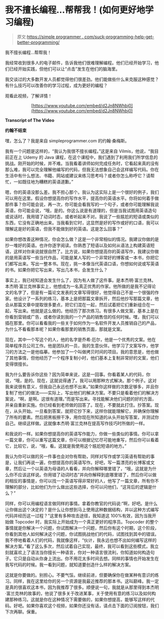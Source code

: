 # 我不擅长编程…帮帮我！(如何更好地学习编程)

> 原文:[https://simple programmer . com/suck-programming-help-get-better-programming/](https://simpleprogrammer.com/suck-programming-help-get-better-programming/)

我不擅长编程…帮帮我！

我经常收到很多人的电子邮件，告诉我他们很难理解编程。他们已经开始学习，他们已经开始实践，但他们可以让“点击”发生在他们的脑海里。

我交谈过的大多数开发人员都觉得他们很差劲。他们能做些什么来克服这种感觉？有什么技巧可以改善你的学习过程，成为更好的编程？

观看此视频，了解详情！

<center>

[https://www.youtube.com/embed/d2Jn8NWhbj0](https://www.youtube.com/embed/d2Jn8NWhbj0)

</center>

**Transcript of The Video**

**约翰不结束**

嘿，怎么了？我是来自 simpleprogrammer.com 的约翰·桑梅斯。

我有一个问题是这样的，“我认为我很不擅长编程。”这是来自 Vilmis，他说，“我目前正在上 Udemy 的 Java 课程，在这个课程中，我们遇到了利用我们所学信息的挑战。刚开始的时候，并不难。当我看着讲师如何完成任务时，它看起来真的没有那么难，我可以完全理解他编写的代码，但我无法想象自己会这样编写代码。你在生活中有什么想法、书籍、网站或建议来练习思考吗？或者你怎么称呼它？请帮忙，一如既往地为糟糕的英语道歉。”

嗯，你的英语没那么差。我不担心那个。我认为这实际上是一个很好的例子，我们可以用在这里。假设你想提高你的写作水平，提高你的英语水平。你将如何着手做那件事？你可能会说，再一次，你可能会看我写的一个句子，或者你可能理解我说英语，你可能会说，“哦，是的。你这么说是有道理的，但是当我试图用英语造句或说话时，我用错了动词时态，或者听起来不对。我说了一些尴尬的短语或类似的东西，它没有正确地出来。当我看到它时，这显然是好的写作或好的口语，我可以理解这是好的英语，但我不能做到好的英语。这是怎么回事？”

如果你想改善这种情况，你会怎么做？这是一个非常相似的情况。我建议你做的是抄一堆好的英语。也许你逐字阅读。你熟悉了短语以及如何从语法上构建英语短语，这样对你来说就很自然了。比方说，如果你想提高你的英语写作，我建议你做的是用英语写一些当代作品，可能是某人写的一个非常好的博客或一本书，你把它们都写出来。写出一整本书。现在，挑一本像当代英语口语，你想如何说或写英语的书。如果你把它写出来，写出几本书，会发生什么？

事实上，我已经知道会发生什么了，因为有人做了这件事。是本杰明·富兰克林。本杰明·富兰克林事实上，他想成为一名真正优秀的作家。他所做的是我不记得论文的名字了，但是有一篇论文发表的文章写得很好，他觉得自己不是一个很强的作家。他设计了一系列的练习，基本上是把那篇文章拆开，然后他抄写那篇文章，他会从那篇文章中提取很多要点，把它们混在一起，然后试着把它们重新组合在一起，写出来。他就是这么做的。他经历了那次练习。有很多人做文案，基本上是在你看到营销或广告，或者你读到我的一个产品的销售信的任何时候。嘿，我们可以插在那里。你可以看看我的一些关于如何作为一名软件开发人员推销自己的产品，为什么不看看那本呢？如果你看那里的销售页面，那就是文案。

现在，其中一个写这个的人，他的名字是乔希·厄尔，他是一个优秀的文案。他在简单程序员公司工作。他是团队的一员，我的生意伙伴。他学习了文案写作，他学习的方法之一是他临摹。他参加了一个叫做拷贝时间的项目。我的意思是，他也做了其他事情，但他经历了一个程序复制小时，他们基本上复制非常好的文案，他们变得很擅长。

我为什么要告诉你这些？因为简单来说，这是一回事。你看着某人的代码，你说，“哦，是的。现在，这就说得通了。我可以用那种方式解决。那个例子。这对我来说很有意义，但我自己永远也想不出来。”如果你这样做的次数足够多，并且你复制了他们的做法——实际上，写出他们的解决方案。不要只是看着他们的解决方案说，“啊，是啊。这很有道理。”而是写出来。寻找能解决他们问题的好的方面，并亲自重新实施。你已经看到老师做的回答了。现在，不要就此打住。抄答案。现在，从头开始。一旦看到答案，就把它抄下来，这样你就能理解它，并确保你理解了所有的要素。然后把黑板擦干净，用你现在所知道的从头开始写答案，并测试你自己。继续这样做。这就像本杰明·富兰克林在提高写作技巧时所做的一样。

和我说的一样。如果你想提高你的英语写作能力，你做一些类似的事情。你可以拿一篇文章，你可以重写这篇文章，你可以根据记忆尽可能地重写，然后你可以看着它，比较它，说，“哦，看。这就是我使用这个尴尬短语的地方。”

我认为你可以做的另一件事也会对你有帮助，同样对写作或学习英语有帮助的事是，让我们再说一遍，你想提高你的英语写作。好吧，写一篇漂亮的长博客或文章，然后让一个以英语为母语的人看看，并向你解释哪里错了，“哦，这就是为什么你不应该这样说。你用错了动词时态”并向你解释到底哪里错了，然后你可以做的相反的事情是，你可以找一个英语写得非常好的人，他写了一篇文章，所有你不理解的部分，比如他们为什么做出这些选择，你可以问他们，“这背后的逻辑是什么？”

同样，你可以用编程语言做同样的事情。拿着你教官的代码说:“啊，好吧。是什么让你做出这个决定的？是什么让你想到马上使用这种数据结构，并以这种方式编写代码并经历这一过程？”这里有多种攻击途径，我知道这 100%有效，因为当我开始做 Topcoder 时，我实际上开始成为一个真正更好的程序员。Topcoder 的整个事情就是你解决一个问题，你试图解决一个问题，然后你有这个时期，这个阶段，你看到其他人如何解决这个问题，你试图挑战他们的代码，试图找到其中的错误。我不停地看着人们的代码，我就像这样，“伙计，我永远也想不出如何编写这样的解决方案。”看了这么多次，然后试着自己实现，最终，我可以看到这些模式，我立刻就喜欢上了语法当你擅长一种语言，你对一种语言很流利，你知道如何构造句子。它只是自动从你身上流出。你不用花太多时间去想。同样的事情也开始发生在我写代码的时候。我一看到问题，就知道要创造什么样的解决方案。

这就是你要做的。别担心。不要气馁。继续前进，但要确保你在做某种有意识的练习。同样，我在这里给你的另一个资源是我最近推荐的那本书。这叫巅峰。我一定是真的很喜欢这本书，因为我推荐了很多。顺便说一句，我就是从那里得到本杰明·富兰克林的故事的，他说了很多关于改进某事，关于使用有意的练习以及如何构建那种练习。这就是你在这种情况下需要做的，如果你想提高，能够写这样的代码。好吧。如果你喜欢这个视频，如果你还没有话，请点击下面的订阅按钮，我们下次再聊。保重。